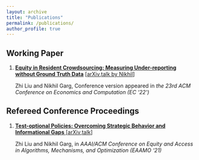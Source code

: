```yaml
---
layout: archive
title: "Publications"
permalink: /publications/
author_profile: true
---
```


## Working Paper

1. **[Equity in Resident Crowdsourcing: Measuring Under-reporting without Ground Truth Data](https://dl.acm.org/doi/abs/10.1145/3490486.3538283)** [[arXiv](https://arxiv.org/abs/2204.08620),[talk by Nikhil](https://www.youtube.com/watch?v=FxBpoGpn_6Q)]

   Zhi Liu and Nikhil Garg, Conference version appeared in *the 23rd ACM Conference on Economics and Computation (EC ‘22')*

## Refereed Conference Proceedings

1. [**Test-optional Policies: Overcoming Strategic Behavior and Informational Gaps** ](https://dl.acm.org/doi/abs/10.1145/3465416.3483293)[[arXiv](https://arxiv.org/abs/2107.08922),[talk](https://www.youtube.com/watch?v=GbYDhy3h8NI)]

   Zhi Liu and Nikhil Garg, in *AAAI/ACM Conference on Equity and Access in Algorithms, Mechanisms, and Optimization (EAAMO ‘21)*
